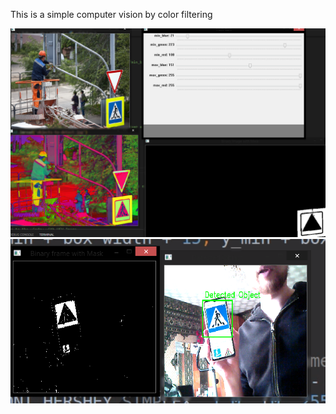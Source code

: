This is a simple computer vision by color filtering

![Screenshot](filter_example.png)
![Screenshot](final_example.png)


